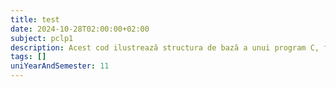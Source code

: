 ```yaml
---
title: test
date: 2024-10-28T02:00:00+02:00
subject: pclp1
description: Acest cod ilustrează structura de bază a unui program C, folosind `stdio.h` pentru funcția `printf` și `main()` ca punct de intrare. `return 0` semnalează succesul execuției programului.
tags: []
uniYearAndSemester: 11
---
```


